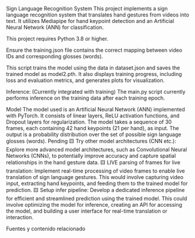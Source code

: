 Sign Language Recognition System
This project implements a sign language recognition system that translates hand gestures from videos into text. It utilizes Mediapipe for hand keypoint detection and an Artificial Neural Network (ANN) for classification.

This project requires Python 3.8 or higher.

Ensure the training.json file contains the correct mapping between video IDs and corresponding glosses (words).

This script trains the model using the data in dataset.json and saves the trained model as model2.pth. It also displays training progress, including loss and evaluation metrics, and generates plots for visualization.

Inference: (Currently integrated with training) The main.py script currently performs inference on the training data after each training epoch.

Model
The model used is an Artificial Neural Network (ANN) implemented with PyTorch.
It consists of linear layers, ReLU activation functions, and Dropout layers for regularization.
The model takes a sequence of 30 frames, each containing 42 hand keypoints (21 per hand), as input.
The output is a probability distribution over the set of possible sign language glosses (words).
Pending
🟨 Try other model architectures (CNN etc.): Explore more advanced model architectures, such as Convolutional Neural Networks (CNNs), to potentially improve accuracy and capture spatial relationships in the hand gesture data.
🟨 LIVE parsing of frames for live translation: Implement real-time processing of video frames to enable live translation of sign language gestures. This would involve capturing video input, extracting hand keypoints, and feeding them to the trained model for prediction.
🟨 Setup infer pipeline: Develop a dedicated inference pipeline for efficient and streamlined prediction using the trained model. This could involve optimizing the model for inference, creating an API for accessing the model, and building a user interface for real-time translation or interaction.



Fuentes y contenido relacionado
